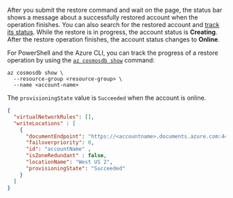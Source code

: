 After you submit the restore command and wait on the page, the status bar shows a message about a successfully restored account when the operation finishes. You can also search for the restored account and [track its status](../restore-account-continuous-backup.md#track-restore-status). While the restore is in progress, the account status is **Creating**. After the restore operation finishes, the account status changes to **Online**.

For PowerShell and the Azure CLI, you can track the progress of a restore operation by using the [`az cosmosdb show`](/cli/azure/cosmosdb#az-cosmosdb-show) command:

```azurecli-interactive
az cosmosdb show \
  --resource-group <resource-group> \
  --name <account-name>
```

The `provisioningState` value is `Succeeded` when the account is online.

```json
{
  "virtualNetworkRules": [],
  "writeLocations" : [
    {
      "documentEndpoint": "https://<accountname>.documents.azure.com:443/", 
      "failoverpriority": 0,
      "id": "accountName" ,
      "isZoneRedundant" : false, 
      "locationName": "West US 2", 
      "provisioningState": "Succeeded"
    }
  ]
}
```
